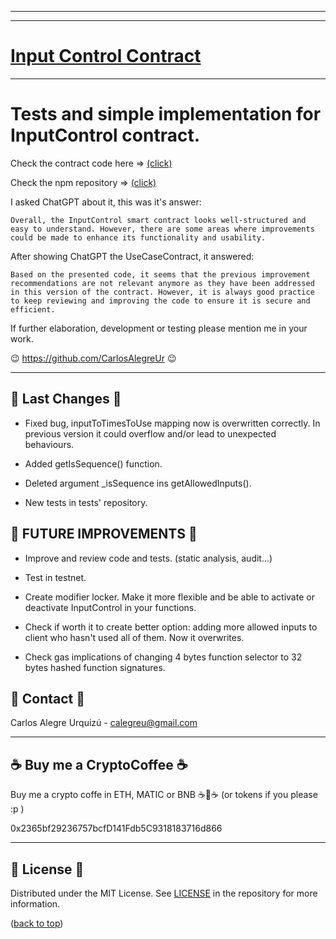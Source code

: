 <hr/>
<hr/>

<a name="readme-top"></a>

# [Input Control Contract](https://github.com/CarlosAlegreUr/InputControl-SmartContract-DesignPattern)

<hr/>

# Tests and simple implementation for InputControl contract.

Check the contract code here => [(click)](https://github.com/CarlosAlegreUr/InputControl-SmartContract-DesignPattern)

Check the npm repository => [(click)](https://www.npmjs.com/package/input-control-contract)

I asked ChatGPT about it, this was it's answer:

`Overall, the InputControl smart contract looks well-structured and easy to understand. However, there are some areas where improvements could be made to enhance its functionality and usability.`

After showing ChatGPT the UseCaseContract, it answered:

`Based on the presented code, it seems that the previous improvement recommendations are not relevant anymore as they have been addressed in this version of the contract. However, it is always good practice to keep reviewing and improving the code to ensure it is secure and efficient. `

If further elaboration, development or testing please mention me in your work.

😉 https://github.com/CarlosAlegreUr 😉

<hr/>

## 📰 Last Changes 📰

- Fixed bug, inputToTimesToUse mapping now is overwritten correctly. In previous version it could overflow and/or lead to unexpected behaviours.

- Added getIsSequence() function.
- Deleted argument \_isSequence ins getAllowedInputs().
- New tests in tests' repository.

## 🎉 FUTURE IMPROVEMENTS 🎉

- Improve and review code and tests. (static analysis, audit...)

- Test in testnet.
- Create modifier locker. Make it more flexible and be able to activate or deactivate InputControl in your functions.
- Check if worth it to create better option: adding more allowed inputs to client who hasn't used all of them. Now it overwrites.
- Check gas implications of changing 4 bytes function selector to 32 bytes hashed function signatures.

## 📨 Contact 📨

Carlos Alegre Urquizú - calegreu@gmail.com

<hr/>

## ☕ Buy me a CryptoCoffee ☕

Buy me a crypto coffe in ETH, MATIC or BNB ☕🧐☕
(or tokens if you please :p )

0x2365bf29236757bcfD141Fdb5C9318183716d866

<hr/>

## 📜 License 📜

Distributed under the MIT License. See [LICENSE](https://github.com/CarlosAlegreUr/InputControl-SmartContract-DesignPattern/blob/main/LICENSE) in the repository for more information.

([back to top](#🙀-the-problem-🙀))
